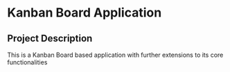 # Kanban Board Application

## Project Description
This is a Kanban Board based application with further extensions to its core functionalities
